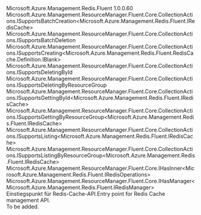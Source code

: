 <Type Name="IRedisCaches" FullName="Microsoft.Azure.Management.Redis.Fluent.IRedisCaches">
  <TypeSignature Language="C#" Value="public interface IRedisCaches : Microsoft.Azure.Management.ResourceManager.Fluent.Core.CollectionActions.ISupportsBatchCreation&lt;Microsoft.Azure.Management.Redis.Fluent.IRedisCache&gt;, Microsoft.Azure.Management.ResourceManager.Fluent.Core.CollectionActions.ISupportsBatchDeletion, Microsoft.Azure.Management.ResourceManager.Fluent.Core.CollectionActions.ISupportsCreating&lt;Microsoft.Azure.Management.Redis.Fluent.RedisCache.Definition.IBlank&gt;, Microsoft.Azure.Management.ResourceManager.Fluent.Core.CollectionActions.ISupportsDeletingById, Microsoft.Azure.Management.ResourceManager.Fluent.Core.CollectionActions.ISupportsDeletingByResourceGroup, Microsoft.Azure.Management.ResourceManager.Fluent.Core.CollectionActions.ISupportsGettingById&lt;Microsoft.Azure.Management.Redis.Fluent.IRedisCache&gt;, Microsoft.Azure.Management.ResourceManager.Fluent.Core.CollectionActions.ISupportsGettingByResourceGroup&lt;Microsoft.Azure.Management.Redis.Fluent.IRedisCache&gt;, Microsoft.Azure.Management.ResourceManager.Fluent.Core.CollectionActions.ISupportsListing&lt;Microsoft.Azure.Management.Redis.Fluent.IRedisCache&gt;, Microsoft.Azure.Management.ResourceManager.Fluent.Core.CollectionActions.ISupportsListingByResourceGroup&lt;Microsoft.Azure.Management.Redis.Fluent.IRedisCache&gt;, Microsoft.Azure.Management.ResourceManager.Fluent.Core.IHasInner&lt;Microsoft.Azure.Management.Redis.Fluent.IRedisOperations&gt;, Microsoft.Azure.Management.ResourceManager.Fluent.Core.IHasManager&lt;Microsoft.Azure.Management.Redis.Fluent.IRedisManager&gt;" />
  <TypeSignature Language="ILAsm" Value=".class public interface auto ansi abstract IRedisCaches implements class Microsoft.Azure.Management.ResourceManager.Fluent.Core.CollectionActions.ISupportsBatchCreation`1&lt;class Microsoft.Azure.Management.Redis.Fluent.IRedisCache&gt;, class Microsoft.Azure.Management.ResourceManager.Fluent.Core.CollectionActions.ISupportsBatchDeletion, class Microsoft.Azure.Management.ResourceManager.Fluent.Core.CollectionActions.ISupportsCreating`1&lt;class Microsoft.Azure.Management.Redis.Fluent.RedisCache.Definition.IBlank&gt;, class Microsoft.Azure.Management.ResourceManager.Fluent.Core.CollectionActions.ISupportsDeletingById, class Microsoft.Azure.Management.ResourceManager.Fluent.Core.CollectionActions.ISupportsDeletingByResourceGroup, class Microsoft.Azure.Management.ResourceManager.Fluent.Core.CollectionActions.ISupportsGettingById`1&lt;class Microsoft.Azure.Management.Redis.Fluent.IRedisCache&gt;, class Microsoft.Azure.Management.ResourceManager.Fluent.Core.CollectionActions.ISupportsGettingByResourceGroup`1&lt;class Microsoft.Azure.Management.Redis.Fluent.IRedisCache&gt;, class Microsoft.Azure.Management.ResourceManager.Fluent.Core.CollectionActions.ISupportsListing`1&lt;class Microsoft.Azure.Management.Redis.Fluent.IRedisCache&gt;, class Microsoft.Azure.Management.ResourceManager.Fluent.Core.CollectionActions.ISupportsListingByResourceGroup`1&lt;class Microsoft.Azure.Management.Redis.Fluent.IRedisCache&gt;, class Microsoft.Azure.Management.ResourceManager.Fluent.Core.IBeta, class Microsoft.Azure.Management.ResourceManager.Fluent.Core.IHasInner`1&lt;class Microsoft.Azure.Management.Redis.Fluent.IRedisOperations&gt;, class Microsoft.Azure.Management.ResourceManager.Fluent.Core.IHasManager`1&lt;class Microsoft.Azure.Management.Redis.Fluent.IRedisManager&gt;" />
  <TypeSignature Language="DocId" Value="T:Microsoft.Azure.Management.Redis.Fluent.IRedisCaches" />
  <TypeSignature Language="VB.NET" Value="Public Interface IRedisCaches&#xA;Implements IHasInner(Of IRedisOperations), IHasManager(Of IRedisManager), ISupportsBatchCreation(Of IRedisCache), ISupportsBatchDeletion, ISupportsCreating(Of IBlank), ISupportsDeletingById, ISupportsDeletingByResourceGroup, ISupportsGettingById(Of IRedisCache), ISupportsGettingByResourceGroup(Of IRedisCache), ISupportsListing(Of IRedisCache), ISupportsListingByResourceGroup(Of IRedisCache)" />
  <TypeSignature Language="F#" Value="type IRedisCaches = interface&#xA;    interface ISupportsCreating&lt;IBlank&gt;&#xA;    interface ISupportsListing&lt;IRedisCache&gt;&#xA;    interface ISupportsListingByResourceGroup&lt;IRedisCache&gt;&#xA;    interface ISupportsGettingByResourceGroup&lt;IRedisCache&gt;&#xA;    interface ISupportsGettingById&lt;IRedisCache&gt;&#xA;    interface ISupportsDeletingById&#xA;    interface ISupportsDeletingByResourceGroup&#xA;    interface ISupportsBatchCreation&lt;IRedisCache&gt;&#xA;    interface ISupportsBatchDeletion&#xA;    interface IBeta&#xA;    interface IHasManager&lt;IRedisManager&gt;&#xA;    interface IHasInner&lt;IRedisOperations&gt;" />
  <AssemblyInfo>
    <AssemblyName>Microsoft.Azure.Management.Redis.Fluent</AssemblyName>
    <AssemblyVersion>1.0.0.60</AssemblyVersion>
  </AssemblyInfo>
  <Interfaces>
    <Interface>
      <InterfaceName>Microsoft.Azure.Management.ResourceManager.Fluent.Core.CollectionActions.ISupportsBatchCreation&lt;Microsoft.Azure.Management.Redis.Fluent.IRedisCache&gt;</InterfaceName>
    </Interface>
    <Interface>
      <InterfaceName>Microsoft.Azure.Management.ResourceManager.Fluent.Core.CollectionActions.ISupportsBatchDeletion</InterfaceName>
    </Interface>
    <Interface>
      <InterfaceName>Microsoft.Azure.Management.ResourceManager.Fluent.Core.CollectionActions.ISupportsCreating&lt;Microsoft.Azure.Management.Redis.Fluent.RedisCache.Definition.IBlank&gt;</InterfaceName>
    </Interface>
    <Interface>
      <InterfaceName>Microsoft.Azure.Management.ResourceManager.Fluent.Core.CollectionActions.ISupportsDeletingById</InterfaceName>
    </Interface>
    <Interface>
      <InterfaceName>Microsoft.Azure.Management.ResourceManager.Fluent.Core.CollectionActions.ISupportsDeletingByResourceGroup</InterfaceName>
    </Interface>
    <Interface>
      <InterfaceName>Microsoft.Azure.Management.ResourceManager.Fluent.Core.CollectionActions.ISupportsGettingById&lt;Microsoft.Azure.Management.Redis.Fluent.IRedisCache&gt;</InterfaceName>
    </Interface>
    <Interface>
      <InterfaceName>Microsoft.Azure.Management.ResourceManager.Fluent.Core.CollectionActions.ISupportsGettingByResourceGroup&lt;Microsoft.Azure.Management.Redis.Fluent.IRedisCache&gt;</InterfaceName>
    </Interface>
    <Interface>
      <InterfaceName>Microsoft.Azure.Management.ResourceManager.Fluent.Core.CollectionActions.ISupportsListing&lt;Microsoft.Azure.Management.Redis.Fluent.IRedisCache&gt;</InterfaceName>
    </Interface>
    <Interface>
      <InterfaceName>Microsoft.Azure.Management.ResourceManager.Fluent.Core.CollectionActions.ISupportsListingByResourceGroup&lt;Microsoft.Azure.Management.Redis.Fluent.IRedisCache&gt;</InterfaceName>
    </Interface>
    <Interface>
      <InterfaceName>Microsoft.Azure.Management.ResourceManager.Fluent.Core.IHasInner&lt;Microsoft.Azure.Management.Redis.Fluent.IRedisOperations&gt;</InterfaceName>
    </Interface>
    <Interface>
      <InterfaceName>Microsoft.Azure.Management.ResourceManager.Fluent.Core.IHasManager&lt;Microsoft.Azure.Management.Redis.Fluent.IRedisManager&gt;</InterfaceName>
    </Interface>
  </Interfaces>
  <Docs>
    <summary>
            <span data-ttu-id="165a5-101">Einstiegspunkt für Redis-Cache-API.</span><span class="sxs-lookup"><span data-stu-id="165a5-101">Entry point for Redis Cache management API.</span></span>
            </summary>
    <remarks>To be added.</remarks>
  </Docs>
  <Members />
</Type>